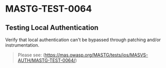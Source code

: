 #  MASTG-TEST-0064

## Testing Local Authentication

Verify that local authentication can't be bypassed through patching and/or instrumentation.

> Please see: (https://mas.owasp.org/MASTG/tests/ios/MASVS-AUTH/MASTG-TEST-0064/)